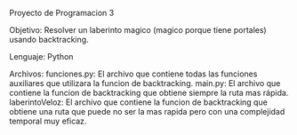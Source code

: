 Proyecto de Programacion 3

Objetivo: Resolver un laberinto magico (magico porque tiene portales) usando backtracking.

Lenguaje: Python

Archivos:
funciones.py: El archivo que contiene todas las funciones auxiliares que utilizara la funcion de backtracking.
main.py: El archivo que contiene la funcion de backtracking que obtiene siempre la ruta mas rápida.
laberintoVeloz: El archivo que contiene la funcion de backtracking que obtiene una ruta que puede no ser la mas rapida pero con una complejidad temporal muy eficaz.



[repositorio]: https://github.com/Szafra16/TPO-C